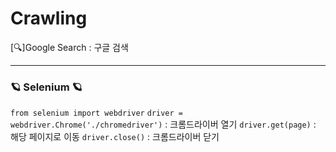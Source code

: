 # Crawling

[🔍]Google Search : 구글 검색

---  
### 🪐 Selenium 🪐  
`from selenium import webdriver`
`driver = webdriver.Chrome('./chromedriver')` : 크롬드라이버 열기
`driver.get(page)` : 해당 페이지로 이동
`driver.close()` : 크롬드라이버 닫기
